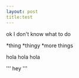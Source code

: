```yaml
--- 
layout: post
title:test
---
```


ok I don't know what to do

*thing
*thingy
*more things

hola hola hola 
 
'''
hey 
'''
